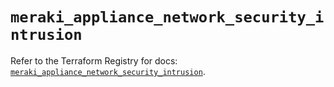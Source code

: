 # `meraki_appliance_network_security_intrusion`

Refer to the Terraform Registry for docs: [`meraki_appliance_network_security_intrusion`](https://registry.terraform.io/providers/ciscodevnet/meraki/1.7.1/docs/resources/appliance_network_security_intrusion).
